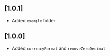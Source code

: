 ## [1.0.1]

* Added  `example` folder


## [1.0.0]

* Added  `currencyFormat` and `removeZeroDecimal`
